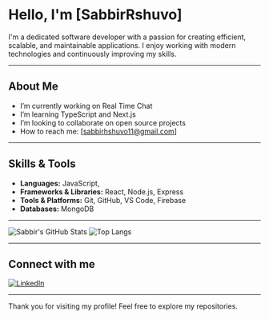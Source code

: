 # Hello, I'm [SabbirRshuvo] 

I'm a dedicated software developer with a passion for creating efficient, scalable, and maintainable applications. I enjoy working with modern technologies and continuously improving my skills.

---

## About Me

-  I’m currently working on Real Time Chat  
-  I’m learning TypeScript and Next.js  
-  I’m looking to collaborate on open source projects  
-  How to reach me: [sabbirhshuvo11@gmail.com]  

---

## Skills & Tools

- **Languages:** JavaScript,  
- **Frameworks & Libraries:** React, Node.js, Express  
- **Tools & Platforms:** Git, GitHub, VS Code, Firebase
- **Databases:** MongoDB


---
![Sabbir's GitHub Stats](https://github-readme-stats.vercel.app/api?username=SabbirRshuvo&show_icons=true&theme=radical)
![Top Langs](https://github-readme-stats.vercel.app/api/top-langs/?username=SabbirRshuvo&layout=compact&theme=radical)


---

## Connect with me

[![LinkedIn](https://img.shields.io/badge/LinkedIn-blue?logo=linkedin&style=flat-square)](https://linkedin.com/in/https://www.linkedin.com/in/sabbir-rahman-shuvo-dev/)

---

Thank you for visiting my profile! Feel free to explore my repositories.
